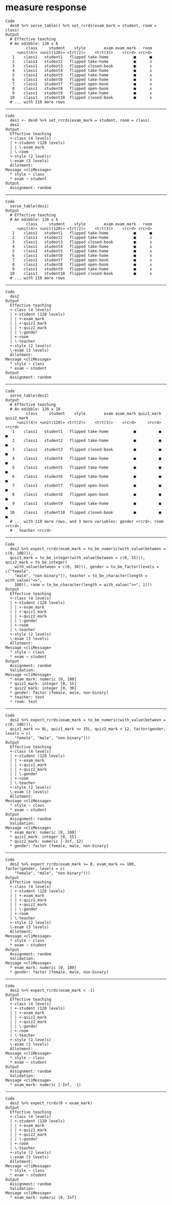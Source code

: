 # measure response

    Code
      des0 %>% serve_table() %>% set_rcrds(exam_mark = student, room = class)
    Output
      # Effective teaching 
      # An edibble: 120 x 6
             class     student    style        exam exam_mark   room
         <unit(4)> <unit(120)> <trt(2)>    <trt(3)>    <rcrd> <rcrd>
       1    class1   student1   flipped take-home           ■      ■
       2    class1   student2   flipped take-home           ■      x
       3    class1   student3   flipped closed-book         ■      x
       4    class1   student4   flipped take-home           ■      x
       5    class1   student5   flipped take-home           ■      x
       6    class1   student6   flipped take-home           ■      x
       7    class1   student7   flipped open-book           ■      x
       8    class1   student8   flipped open-book           ■      x
       9    class1   student9   flipped take-home           ■      x
      10    class1   student10  flipped closed-book         ■      x
      # ... with 110 more rows

---

    Code
      des1 <- des0 %>% set_rcrds(exam_mark = student, room = class)
      des1
    Output
      Effective teaching
      +-class (4 levels)
      | +-student (120 levels)
      | | \-exam_mark
      | \-room
      +-style (2 levels)
      \-exam (3 levels)
      Allotment:
    Message <cliMessage>
      * style ~ class
      * exam ~ student
    Output
      Assignment: random 

---

    Code
      serve_table(des1)
    Output
      # Effective teaching 
      # An edibble: 120 x 6
             class     student    style        exam exam_mark   room
         <unit(4)> <unit(120)> <trt(2)>    <trt(3)>    <rcrd> <rcrd>
       1    class1   student1   flipped take-home           ■      ■
       2    class1   student2   flipped take-home           ■      x
       3    class1   student3   flipped closed-book         ■      x
       4    class1   student4   flipped take-home           ■      x
       5    class1   student5   flipped take-home           ■      x
       6    class1   student6   flipped take-home           ■      x
       7    class1   student7   flipped open-book           ■      x
       8    class1   student8   flipped open-book           ■      x
       9    class1   student9   flipped take-home           ■      x
      10    class1   student10  flipped closed-book         ■      x
      # ... with 110 more rows

---

    Code
      des2
    Output
      Effective teaching
      +-class (4 levels)
      | +-student (120 levels)
      | | +-exam_mark
      | | +-quiz1_mark
      | | +-quiz2_mark
      | | \-gender
      | +-room
      | \-teacher
      +-style (2 levels)
      \-exam (3 levels)
      Allotment:
    Message <cliMessage>
      * style ~ class
      * exam ~ student
    Output
      Assignment: random 

---

    Code
      serve_table(des2)
    Output
      # Effective teaching 
      # An edibble: 120 x 10
             class     student    style        exam exam_mark quiz1_mark quiz2_mark
         <unit(4)> <unit(120)> <trt(2)>    <trt(3)>    <rcrd>     <rcrd>     <rcrd>
       1    class1   student1   flipped take-home           ■          ■          ■
       2    class1   student2   flipped take-home           ■          ■          ■
       3    class1   student3   flipped closed-book         ■          ■          ■
       4    class1   student4   flipped take-home           ■          ■          ■
       5    class1   student5   flipped take-home           ■          ■          ■
       6    class1   student6   flipped take-home           ■          ■          ■
       7    class1   student7   flipped open-book           ■          ■          ■
       8    class1   student8   flipped open-book           ■          ■          ■
       9    class1   student9   flipped take-home           ■          ■          ■
      10    class1   student10  flipped closed-book         ■          ■          ■
      # ... with 110 more rows, and 3 more variables: gender <rcrd>, room <rcrd>,
      #   teacher <rcrd>

---

    Code
      des2 %>% expect_rcrds(exam_mark = to_be_numeric(with_value(between = c(0, 100))),
      quiz1_mark = to_be_integer(with_value(between = c(0, 15))), quiz2_mark = to_be_integer(
        with_value(between = c(0, 30))), gender = to_be_factor(levels = c("female",
        "male", "non-binary")), teacher = to_be_character(length = with_value("<=",
        100)), room = to_be_character(length = with_value(">=", 1)))
    Output
      Effective teaching
      +-class (4 levels)
      | +-student (120 levels)
      | | +-exam_mark
      | | +-quiz1_mark
      | | +-quiz2_mark
      | | \-gender
      | +-room
      | \-teacher
      +-style (2 levels)
      \-exam (3 levels)
      Allotment:
    Message <cliMessage>
      * style ~ class
      * exam ~ student
    Output
      Assignment: random 
      Validation:
    Message <cliMessage>
      * exam_mark: numeric [0, 100]
      * quiz1_mark: integer [0, 15]
      * quiz2_mark: integer [0, 30]
      * gender: factor [female, male, non-binary]
      * teacher: text
      * room: text

---

    Code
      des2 %>% expect_rcrds(exam_mark = to_be_numeric(with_value(between = c(0, 100))),
      quiz1_mark >= 0L, quiz1_mark <= 15L, quiz2_mark < 12, factor(gender, levels = c(
        "female", "male", "non-binary")))
    Output
      Effective teaching
      +-class (4 levels)
      | +-student (120 levels)
      | | +-exam_mark
      | | +-quiz1_mark
      | | +-quiz2_mark
      | | \-gender
      | +-room
      | \-teacher
      +-style (2 levels)
      \-exam (3 levels)
      Allotment:
    Message <cliMessage>
      * style ~ class
      * exam ~ student
    Output
      Assignment: random 
      Validation:
    Message <cliMessage>
      * exam_mark: numeric [0, 100]
      * quiz1_mark: integer [0, 15]
      * quiz2_mark: numeric [-Inf, 12)
      * gender: factor [female, male, non-binary]

---

    Code
      des2 %>% expect_rcrds(exam_mark >= 0, exam_mark <= 100, factor(gender, levels = c(
        "female", "male", "non-binary")))
    Output
      Effective teaching
      +-class (4 levels)
      | +-student (120 levels)
      | | +-exam_mark
      | | +-quiz1_mark
      | | +-quiz2_mark
      | | \-gender
      | +-room
      | \-teacher
      +-style (2 levels)
      \-exam (3 levels)
      Allotment:
    Message <cliMessage>
      * style ~ class
      * exam ~ student
    Output
      Assignment: random 
      Validation:
    Message <cliMessage>
      * exam_mark: numeric [0, 100]
      * gender: factor [female, male, non-binary]

---

    Code
      des2 %>% expect_rcrds(exam_mark < -1)
    Output
      Effective teaching
      +-class (4 levels)
      | +-student (120 levels)
      | | +-exam_mark
      | | +-quiz1_mark
      | | +-quiz2_mark
      | | \-gender
      | +-room
      | \-teacher
      +-style (2 levels)
      \-exam (3 levels)
      Allotment:
    Message <cliMessage>
      * style ~ class
      * exam ~ student
    Output
      Assignment: random 
      Validation:
    Message <cliMessage>
      * exam_mark: numeric [-Inf, -1)

---

    Code
      des2 %>% expect_rcrds(0 < exam_mark)
    Output
      Effective teaching
      +-class (4 levels)
      | +-student (120 levels)
      | | +-exam_mark
      | | +-quiz1_mark
      | | +-quiz2_mark
      | | \-gender
      | +-room
      | \-teacher
      +-style (2 levels)
      \-exam (3 levels)
      Allotment:
    Message <cliMessage>
      * style ~ class
      * exam ~ student
    Output
      Assignment: random 
      Validation:
    Message <cliMessage>
      * exam_mark: numeric (0, Inf]

